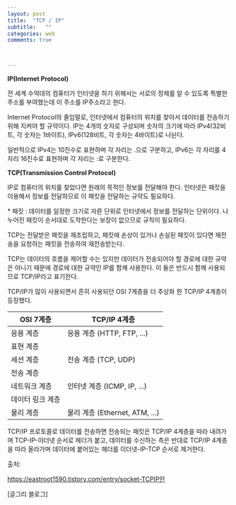 ```yaml
---
layout: post
title:  "TCP / IP"
subtitle:   ""
categories: web
comments: true



---
```


**IP(Internet Protocol)**

전 세계 수억대의 컴퓨터가 인터넷을 하기 위해서는 서로의 정체를 알 수 있도록 특별한 주소를 부여했는데 이 주소를 IP주소라고 한다.

Internet Protocol의 줄임말로, 인터넷에서 컴퓨터의 위치를 찾아서 데이터를 전송하기 위해 지켜야 할 규약이다. IP는 4개의 숫자로 구성되며 숫자의 크기에 따라 IPv4(32비트, 각 숫자는 1바이트), IPv6(128비트, 각 숫자는 4바이트)로 나뉜다.

일반적으로 IPv4는 10진수로 표현하며 각 자리는 .으로 구분하고, IPv6는 각 자리를 4자리 16진수로 표현하며 각 자리는 :로 구분한다.





**TCP(Transmission Control Protocol)**

IP로 컴퓨터의 위치를 찾았다면 원래의 목적인 정보를 전달해야 한다. 인터넷은 패킷을 이용해서 정보를 전달하므로 이 패킷을 전달하는 규약도 필요하다.

\* 패킷 : 데이터를 일정한 크기로 자른 단위로 인터넷에서 정보를 전달하는 단위이다. 나누어진 패킷이 순서대로 도착한다는 보장이 없으므로 규칙이 필요하다.

TCP는 전달받은 패킷을 재조립하고, 패킷에 손상이 있거나 손실된 패킷이 있다면 재전송을 요청하는 패킷을 전송하여 재전송받는다.



TCP는 데이터의 흐름을 제어할 수는 있지만 데이터가 전송되어야 할 경로에 대한 규약은 아니기 때문에 경로에 대한 규약인 IP를 함께 사용한다. 이 둘은 반드시 함께 사용되므로 TCP/IP라고 표기한다.

TCP/IP가 많이 사용되면서 흔히 사용되던 OSI 7계층을 더 추상화 한 TCP/IP 4계층이 등장했다.

| OSI 7계층        | TCP/IP 4계층                   |
| ---------------- | ------------------------------ |
| 응용 계층        | 응용 계층 (HTTP, FTP, ...)     |
| 표현 계층        |                                |
| 세션 계층        | 전송 계층 (TCP, UDP)           |
| 전송 계층        |                                |
| 네트워크 계층    | 인터넷 계층 (ICMP, IP, ...)    |
| 데이터 링크 계층 |                                |
| 물리 계층        | 물리 계층 (Ethernet, ATM, ...) |





TCP/IP 프로토콜로 데이터를 전송하면 전송되는 패킷은 TCP/IP 4계층을 따라 내려가며 TCP-IP-이더넷 순서로 헤더가 붙고, 데이터를 수신하는 측은 반대로 TCP/IP 4계층을 따라 올라가며 데이터에 붙어있는 헤더를 이더넷-IP-TCP 순서로 제거한다.

출처: 

https://eastroot1590.tistory.com/entry/socket-TCPIP란

 [글그리 블로그]